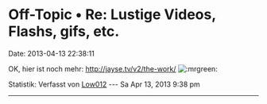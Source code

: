 Off-Topic • Re: Lustige Videos, Flashs, gifs, etc.
==================================================

Date: 2013-04-13 22:38:11

OK, hier ist noch mehr: <http://jayse.tv/v2/the-work/>
![:mrgreen:](http://forum.yacy-websuche.de/images/smilies/icon_mrgreen.gif "Mr. Green")

Statistik: Verfasst von
[Low012](http://forum.yacy-websuche.de/memberlist.php?mode=viewprofile&u=62)
--- Sa Apr 13, 2013 9:38 pm

------------------------------------------------------------------------
